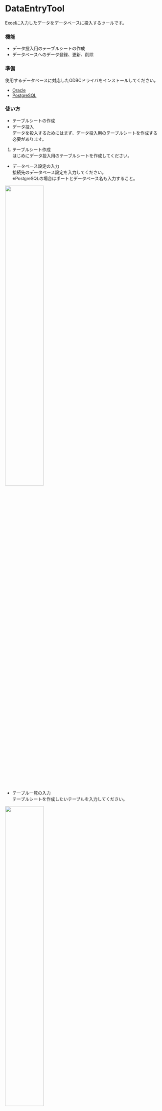 # DataEntryTool
Excelに入力したデータをデータベースに投入するツールです。

### 機能
* データ投入用のテーブルシートの作成
* データベースへのデータ登録、更新、削除

### 準備
使用するデータベースに対応したODBCドライバをインストールしてください。
* [Oracle](http://www.oracle.com/technetwork/jp/topics/utilsoft-100274-ja.html)
* [PostgreSQL](http://www.postgresql.org/ftp/odbc/versions/msi/)

### 使い方
 * テーブルシートの作成
 * データ投入  
データを投入するためにはまず、データ投入用のテーブルシートを作成する必要があります。

1. テーブルシート作成  
はじめにデータ投入用のテーブルシートを作成してください。
 * データベース設定の入力  
接続先のデータベース設定を入力してください。  
※PostgreSQLの場合はポートとデータベース名も入力すること。  
<img src="https://cloud.githubusercontent.com/assets/14181039/14609352/6569f0fc-05c4-11e6-9872-66c027423006.png" width="50%">

 * テーブル一覧の入力  
テーブルシートを作成したいテーブルを入力してください。  
<img src="https://cloud.githubusercontent.com/assets/14181039/14609355/6791cc7e-05c4-11e6-8960-11e65a092a22.png" width="50%">

 * テーブルシートの作成  
テーブルシート作成ボタンを押下してテーブルシートを作成します。
<img src="https://cloud.githubusercontent.com/assets/14181039/14609591/74abceb8-05c5-11e6-8edd-996ec2f3d363.png" width="50%">  
↓  
<img src="https://cloud.githubusercontent.com/assets/14181039/14609560/4a328e24-05c5-11e6-9b33-a62cfeb7ee15.png" width="50%">

### ライセンス

* [The MIT License (MIT)](LICENSE)

### 使用ライブラリ

以下のモジュールを使用して開発を行っています。

#### [Ariawase](https://github.com/vbaidiot/Ariawase)

> The MIT License (MIT)
>
> Copyright (c) 2011-2015 igeta

* **用途 :** インポート/エクスポート処理
* **ライセンス :** The MIT License (MIT)
* **ライセンス全文 :** [licenses/Ariawase.txt](licenses/Ariawase.txt)
